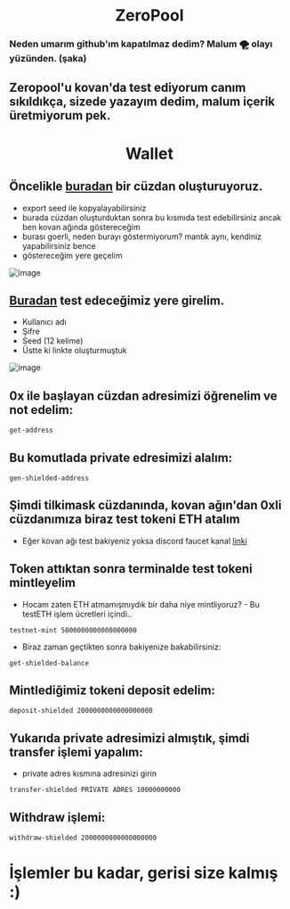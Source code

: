 <h1 align="center"> ZeroPool </h1>

### Neden umarım github'ım kapatılmaz dedim? Malum 🌪️ olayı yüzünden. (şaka)

## Zeropool'u kovan'da test ediyorum canım sıkıldıkça, sizede yazayım dedim, malum içerik üretmiyorum pek.

<h1 align="center"> Wallet </h1>

## Öncelikle [buradan](https://testnet.app.zeropool.network/register) bir cüzdan oluşturuyoruz.

 * export seed ile kopyalayabilirsiniz
 * burada cüzdan oluşturduktan sonra bu kısmıda test edebilirsiniz ancak ben kovan ağında göstereceğim
 * burası goerli, neden burayı göstermiyorum? mantık aynı, kendiniz yapabilirsiniz bence
 * göstereceğim yere geçelim

![image](https://user-images.githubusercontent.com/101149671/190872562-a1f936c1-676a-4958-875a-0ba7b25ce621.png)

## [Buradan](https://kovan.testnet.console.v2.zeropool.network/) test edeceğimiz yere girelim.

 * Kullanıcı adı
 * Şifre
 * Seed (12 kelime)
 * Üstte ki linkte oluşturmuştuk

![image](https://user-images.githubusercontent.com/101149671/190872658-caa061a2-4ca7-4cf5-9daa-b39d2ce3cd68.png)

## 0x ile başlayan cüzdan adresimizi öğrenelim ve not edelim:
```
get-address
```

## Bu komutlada private edresimizi alalım:
```
gen-shielded-address
```

## Şimdi tilkimask cüzdanında, kovan ağın'dan 0xli cüzdanımıza biraz test tokeni ETH atalım

 * Eğer kovan ağı test bakiyeniz yoksa discord faucet kanal [linki](https://discord.gg/ruescommunity)

## Token attıktan sonra terminalde test tokeni mintleyelim

 * Hocam zaten ETH atmamışmıydık bir daha niye mintliyoruz? - Bu testETH işlem ücretleri içindi..

```
testnet-mint 5000000000000000000
```

 * Biraz zaman geçtikten sonra bakiyenize bakabilirsiniz:
```
get-shielded-balance
```

## Mintlediğimiz tokeni deposit edelim:
```
deposit-shielded 2000000000000000000
```

## Yukarıda private adresimizi almıştık, şimdi transfer işlemi yapalım:

 * private adres kısmına adresinizi girin

```
transfer-shielded PRİVATE ADRES 10000000000
```

## Withdraw işlemi:
```
withdraw-shielded 2000000000000000000
```

# İşlemler bu kadar, gerisi size kalmış :)





